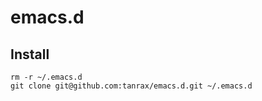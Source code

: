  # emacs.d

## Install

```shell
rm -r ~/.emacs.d
git clone git@github.com:tanrax/emacs.d.git ~/.emacs.d
```

